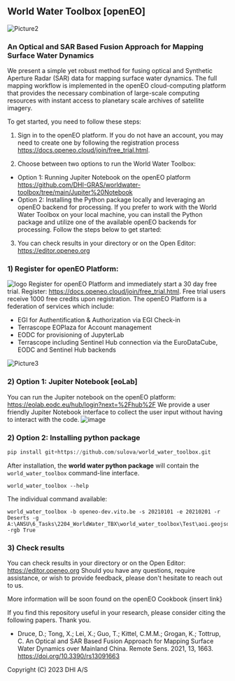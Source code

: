 ##  World Water Toolbox [openEO]

![Picture2](https://github.com/DHI-GRAS/worldwater-toolbox/assets/44543964/a0d7e432-d034-4f74-aee1-6d1b603cda1a)


### An Optical and SAR Based Fusion Approach for Mapping Surface Water Dynamics 

We present a simple yet robust method for fusing optical and Synthetic Aperture Radar (SAR) data for mapping surface water dynamics. The full mapping workflow is implemented in the openEO cloud-computing platform that provides the necessary combination of large-scale computing resources with instant access to planetary scale archives of satellite imagery.

To get started, you need to follow these steps: 
1)  Sign in to the openEO platform. If you do not have an account, you may need to create one by following the registration process https://docs.openeo.cloud/join/free_trial.html.

2) Choose between two options to run the World Water Toolbox:
- Option 1: Running Jupiter Notebook on the openEO platform https://github.com/DHI-GRAS/worldwater-toolbox/tree/main/Jupiter%20Notebook
- Option 2: Installing the Python package locally and leveraging an openEO backend for processing. If you prefer to work with the World Water Toolbox on your local machine, you can install the Python package and utilize one of the available openEO backends for processing. Follow the steps below to get started:

3) You can check results in your directory or on the Open Editor:  https://editor.openeo.org 
   
### 1) Register for openEO Platform: 
![logo](https://github.com/DHI-GRAS/worldwater-toolbox/assets/44543964/42768ef0-a2f8-46c5-aaf9-6099d4783f60)
Register for openEO Platform and immediately start a 30 day free trial. Register: https://docs.openeo.cloud/join/free_trial.html. Free trial users receive 1000 free credits upon registration. 
The openEO Platform is a federation of services which include:
- EGI for Authentification & Authorization via EGI Check-in
- Terrascope EOPlaza for Account management
- EODC for provisioning of JupyterLab
- Terrascope including Sentinel Hub connection via the EuroDataCube, EODC and Sentinel Hub backends

![Picture3](https://github.com/DHI-GRAS/worldwater-toolbox/assets/44543964/0ebaf3ea-c649-468d-8900-c6e60a8bae73)

###  2) Option 1: Jupiter Notebook [eoLab]
You can run the Jupiter notebook on the openEO platform: https://eolab.eodc.eu/hub/login?next=%2Fhub%2F
We provide a user friendly Jupiter  Notebook interface to collect the user input without having to interact with the code.
![image](https://github.com/DHI-GRAS/worldwater-toolbox/assets/44543964/cbd1c03e-ca0f-4218-add8-d219da1e3ca0)

### 2) Option 2: Installing python package

```python
pip install git+https://github.com/sulova/world_water_toolbox.git

```

After installation, the **world water python package** will contain the `world_water_toolbox` command-line interface.
```
world_water_toolbox --help
```
The individual command available:
```
world_water_toolbox -b openeo-dev.vito.be -s 20210101 -e 20210201 -r Deserts -g A:\ANSU\6_Tasks\2204_WorldWater_TBX\world_water_toolbox\Test\aoi.geojson -rgb True
```
### 3) Check results 
You can check results in your directory or on the Open Editor: https://editor.openeo.org
Should you have any questions, require assistance, or wish to provide feedback, please don't hesitate to reach out to us. 

More information will be soon found on the openEO Cookbook {insert link}

If you find this repository useful in your research, please consider citing the following papers. Thank you.
- Druce, D.; Tong, X.; Lei, X.; Guo, T.; Kittel, C.M.M.; Grogan, K.; Tottrup, C. An Optical and SAR Based Fusion Approach for Mapping Surface Water Dynamics over Mainland China. Remote Sens. 2021, 13, 1663. https://doi.org/10.3390/rs13091663

 
Copyright (C) 2023 DHI A/S

